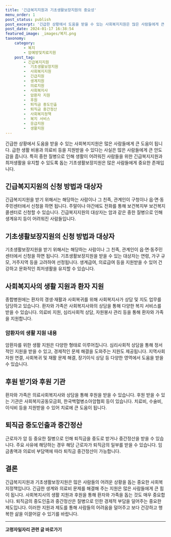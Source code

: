 ```yaml
---
title: '긴급복지지원과 기초생활보장지원의 중요성'
menu_order: 1
post_status: publish
post_excerpt: '긴급한 상황에서 도움을 받을 수 있는 사회복지지원은 많은 사람들에게 큰 도움이 됩니다. 급한 생활 비용과 의료비 등을 지원받을 수 있다는 사실은 많은 사람들에게 큰 안도감을 줍니다. 특히 중한 질병으로 인해 생활이 어려워진 사람들을 위한 긴급복지지원과 최저생활을 유지할 수 있도록 돕는 기초생활보장지원은 많은 사람들에게 중요한 존재입니다.'
post_date: 2024-01-17 16:38:54
featured_image: _images/복지.png
taxonomy:
    category:
        - 복지
        - 암예방및치료지원
    post_tag:
        - 긴급복지지원
        -  기초생활보장지원
        -  사회복지지원
        -  긴급지원
        -  생계지원
        -  의료지원
        -  사회복지사
        -  암환자 지원
        -  후원
        -  퇴직금 중도인출
        -  퇴직금 중간정산
        -  사회복지정책
        -  복지 서비스
        -  응급지원
        -  생활지원
---
```



긴급한 상황에서 도움을 받을 수 있는 사회복지지원은 많은 사람들에게 큰 도움이 됩니다. 급한 생활 비용과 의료비 등을 지원받을 수 있다는 사실은 많은 사람들에게 큰 안도감을 줍니다. 특히 중한 질병으로 인해 생활이 어려워진 사람들을 위한 긴급복지지원과 최저생활을 유지할 수 있도록 돕는 기초생활보장지원은 많은 사람들에게 중요한 존재입니다.

## 긴급복지지원의 신청 방법과 대상자

긴급복지지원을 받기 위해서는 해당하는 사람이나 그 친족, 관계인이 구청이나 읍·면·동 주민센터에서 신청을 하면 됩니다. 주말이나 야간에도 전화를 통해 보건복지부 보건복지콜센터로 신청할 수 있습니다. 긴급복지지원의 대상자는 암과 같은 중한 질병으로 인해 생계유지 등이 어려워진 사람들입니다.

## 기초생활보장지원의 신청 방법과 대상자

기초생활보장지원을 받기 위해서는 해당하는 사람이나 그 친족, 관계인이 읍·면·동주민센터에서 신청을 하면 됩니다. 기초생활보장지원을 받을 수 있는 대상자는 연령, 가구 규모, 거주지역 등을 고려하여 선정됩니다. 생계급여, 의료급여 등을 지원받을 수 있어 건강하고 문화적인 최저생활을 유지할 수 있습니다.

## 사회복지사의 생활 지원과 환자 지원

종합병원에는 환자의 갱생·재활과 사회복귀를 위해 사회복지사가 상담 및 지도 업무를 담당하고 있습니다. 환자와 가족은 사회복지사와의 상담을 통해 다양한 복지 서비스를 받을 수 있습니다. 의료비 지원, 심리사회적 상담, 자원봉사 관리 등을 통해 환자와 가족을 지원합니다.

### 암환자의 생활 지원 내용

암환자를 위한 생활 지원은 다양한 형태로 이루어집니다. 심리사회적 상담을 통해 정서적인 지원을 받을 수 있고, 경제적인 문제 해결을 도와주는 지원도 제공됩니다. 지역사회자원 연결, 사회복귀 및 재활 문제 해결, 장기이식 상담 등 다양한 영역에서 도움을 받을 수 있습니다.

## 후원 받기와 후원 기관

환자와 가족은 의료사회복지사와 상담을 통해 후원을 받을 수 있습니다. 후원 받을 수 있는 기관은 사회복지공동모금회, 한국백혈병소아암협회 등이 있습니다. 치료비, 수술비, 이식비 등을 지원받을 수 있어 치료에 큰 도움이 됩니다.

## 퇴직금 중도인출과 중간정산

근로자가 암 등 중요한 질병으로 인해 퇴직금을 중도로 받거나 중간정산을 받을 수 있습니다. 주요 사유에 해당하는 경우 해당 근로자가 퇴직금의 일부를 받을 수 있습니다. 임금총액과 의료비 부담액에 따라 퇴직금 중간정산이 가능합니다.

## 결론

긴급복지지원과 기초생활보장지원은 많은 사람들의 어려운 상황을 돕는 중요한 사회복지정책입니다. 긴급한 생계와 의료비 문제를 해결해 주는 지원은 많은 사람들에게 큰 힘이 됩니다. 사회복지사의 생활 지원과 후원을 통해 환자와 가족을 돕는 것도 매우 중요합니다. 퇴직금의 중도인출과 중간정산은 질병으로 인한 경제적 부담을 덜어주는 중요한 제도입니다. 이러한 지원과 제도를 통해 사람들의 어려움을 덜어주고 보다 건강하고 행복한 삶을 이끌어갈 수 있기를 바랍니다.


<!-- wp:separator -->
<hr class="wp-block-separator has-alpha-channel-opacity"/>
<!-- /wp:separator -->

<!-- wp:group {"backgroundColor":"base","layout":{"type":"constrained"}} -->
<div class="wp-block-group has-base-background-color has-background"><!-- wp:paragraph {"align":"center","fontSize":"medium"} -->
<p class="has-text-align-center has-large-font-size"><strong>고령자일자리 관련 글 바로가기</strong></p>
<!-- /wp:paragraph -->


<!-- wp:latest-posts
{"categories":[{"id":10558,"count":19,"description":"","link":"https://uknowlaw.com/category/%ea%b3%a0%eb%a0%b9%ec%9e%90%ec%9d%bc%ec%9e%90%eb%a6%ac/","name":"고령자일자리","slug":"고령자일자리","taxonomy":"category","parent":0,"meta":[],"_links":{"self":[{"href":"https://uknowlaw.com/wp-json/wp/v2/categories/10558"}],"collection":[{"href":"https://uknowlaw.com/wp-json/wp/v2/categories"}],"about":[{"href":"https://uknowlaw.com/wp-json/wp/v2/taxonomies/category"}],"wp:post_type":[{"href":"https://uknowlaw.com/wp-json/wp/v2/posts?categories=10558"}],"curies":[{"name":"wp","href":"https://api.w.org/{rel}","templated":true}]}}],"postsToShow":100,"excerptLength":28,"postLayout":"grid","columns":2,"featuredImageAlign":"left","featuredImageSizeSlug":"large","fontSize":"small"} /--></div>
<!-- /wp:group -->